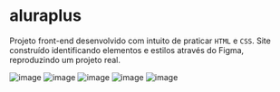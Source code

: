 # aluraplus

Projeto front-end desenvolvido com intuito de praticar `HTML` e `CSS`. 
Site construído identificando elementos e estilos através do Figma, reproduzindo um projeto real.


![image](https://github.com/geyzaa/aluraplus/assets/97538755/8e0cc9bc-d4c5-4a43-8604-c76c3333dc29)
![image](https://github.com/geyzaa/aluraplus/assets/97538755/742344a6-f089-4911-bad6-0aaaf5ff0192)
![image](https://github.com/geyzaa/aluraplus/assets/97538755/d5237be2-fa45-4bf1-99b4-4929def89fa5)
![image](https://github.com/geyzaa/aluraplus/assets/97538755/130aacd0-ef08-4880-82e0-dc3dbd86044d)
![image](https://github.com/geyzaa/aluraplus/assets/97538755/8e673fdd-85d0-48d4-8c97-6999bacb1ddd)





